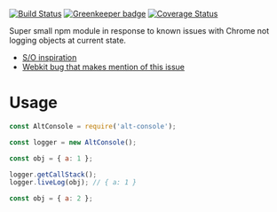 [![Build Status](https://travis-ci.org/BenBrostoff/alt-console.svg?branch=master)](https://travis-ci.org/BenBrostoff/alt-console)
[![Greenkeeper badge](https://badges.greenkeeper.io/BenBrostoff/alt-console.svg)](https://greenkeeper.io/)
[![Coverage Status](https://coveralls.io/repos/<account>/<repository>/badge.svg?branch=master)](https://coveralls.io/r/BenBrostoff/alt-console?branch=master)


Super small npm module in response to known issues with Chrome not logging objects at current state.

- [S/O inspiration](http://stackoverflow.com/questions/24175017/google-chrome-console-log-inconsistency-with-objects-and-arrays)
- [Webkit bug that makes mention of this issue](https://bugs.webkit.org/show_bug.cgi?id=35801)

# Usage

```javascript
const AltConsole = require('alt-console');

const logger = new AltConsole();

const obj = { a: 1 };

logger.getCallStack();
logger.liveLog(obj); // { a: 1 }

const obj = { a: 2 };
```
